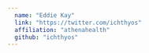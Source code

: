 ```yaml
---
  name: "Eddie Kay"
  link: "https://twitter.com/ichthyos"
  affiliation: "athenahealth"
  github: "ichthyos"
---
```

